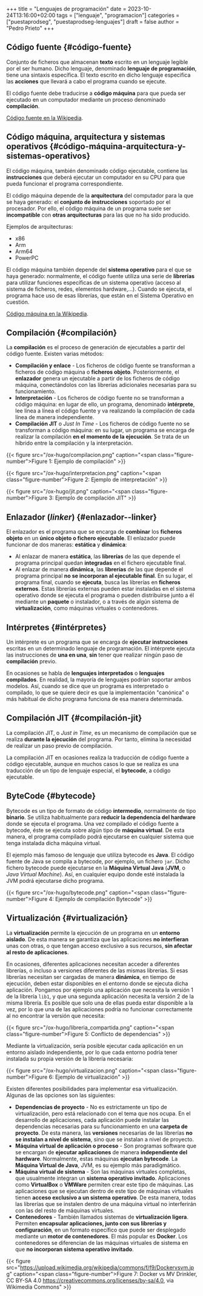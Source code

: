 +++
title = "Lenguajes de programación"
date = 2023-10-24T13:16:00+02:00
tags = ["lenguaje", "programacion"]
categories = ["puestaprodseg", "puestaprodseg-lenguajes"]
draft = false
author = "Pedro Prieto"
+++

## Código fuente {#código-fuente}

Conjunto de ficheros que almacenan **texto** escrito en un lenguaje legible por el ser humano. Dicho lenguaje, denominado **lenguaje de programación**, tiene una sintaxis específica. El texto escrito en dicho lenguaje especifica las **acciones** que llevará a cabo el programa cuando se ejecute.

El código fuente debe traducirse a **código máquina** para que pueda ser ejecutado en un computador mediante un proceso denominado **compilación**.

[Código fuente en la Wikipedia](https://en.wikipedia.org/wiki/Source_code).


## Código máquina, arquitectura y sistemas operativos {#código-máquina-arquitectura-y-sistemas-operativos}

El código máquina, también denominado código ejecutable, contiene las **instrucciones** que deberá ejecutar un computador en su CPU para que pueda funcionar el programa correspondiente.

El código máquina depende de la **arquitectura** del computador para la que se haya generado: el **conjunto de instrucciones** soportado por el procesador. Por ello, el código máquina de un programa suele ser **incompatible** con **otras arquitecturas** para las que no ha sido producido.

Ejemplos de arquitecturas:

-   x86
-   Arm
-   Arm64
-   PowerPC

El código máquina también depende del **sistema operativo** para el que se haya generado: normalmente, el código fuente utiliza una serie de **librerías** para utilizar funciones específicas de un sistema operativo (acceso al sistema de ficheros, redes, elementos hardware,...). Cuando se ejecuta, el programa hace uso de esas librerías, que están en el Sistema Operativo en cuestión.

[Código máquina en la Wikipedia](https://en.wikipedia.org/wiki/Machine_code).


## Compilación {#compilación}

La **compilación** es el proceso de generación de ejecutables a partir del código fuente. Existen varias métodos:

-   **Compilación y enlace** - Los ficheros de código fuente se transforman a ficheros de código máquina o **ficheros objeto**. Posteriormente, el **enlazador** genera un ejecutable a partir de los ficheros de código máquina, conectándolos con las librerías adicionales necesarias para su funcionamiento.
-   **Interpretación** - Los ficheros de código fuente no se transforman a código máquina: en lugar de ello, un programa, denominado **intérprete**, lee línea a línea el código fuente y va realizando la compilación de cada línea de manera independiente.
-   **Compilación JIT** o _Just In Time_ - Los ficheros de código fuente no se transforman a código máquina: en su lugar, un programa se encarga de realizar la compilación **en el momento de la ejecución**. Se trata de un híbrido entre la compilación y la interpretación.

{{< figure src="/ox-hugo/compilacion.png" caption="<span class=\"figure-number\">Figure 1: </span>Ejemplo de compilación" >}}

{{< figure src="/ox-hugo/interpretacion.png" caption="<span class=\"figure-number\">Figure 2: </span>Ejemplo de interpretación" >}}

{{< figure src="/ox-hugo/jit.png" caption="<span class=\"figure-number\">Figure 3: </span>Ejemplo de compilación JIT" >}}


## Enlazador (_linker_) {#enlazador--linker}

El enlazador es el programa que se encarga de **combinar** los **ficheros objeto** en un **único objeto o fichero ejecutable**. El enlazador puede funcionar de dos maneras: **estática** y **dinámica**:

-   Al enlazar de manera **estática**, las **librerías** de las que depende el programa principal quedan **integradas** en el fichero ejecutable final.
-   Al enlazar de manera **dinámica**, las **librerías** de las que depende el programa principal **no se incorporan al ejecutable final**. En su lugar, el programa final, cuando se **ejecuta**, busca las librerías en **ficheros externos**. Estas librerías externas pueden estar instaladas en el sistema operativo donde se ejecuta el programa o pueden distribuirse junto a él mediante un **paquete** o instalador, o a través de algún sistema de **virtualización**, como máquinas virtuales o contenedores.


## Intérpretes {#intérpretes}

Un intérprete es un programa que se encarga de **ejecutar instrucciones** escritas en un determinado lenguaje de programación. El intérprete ejecuta las instrucciones de **una en una**, **sin** tener que realizar ningún paso de **compilación** previo.

En ocasiones se habla de **lenguajes interpretados** o **lenguajes compilados**. En realidad, la mayoría de lenguajes podrían soportar ambos modelos. Así, cuando se dice que un programa es interpretado o compilado, lo que se quiere decir es que la implementación "canónica" o más habitual de dicho programa funciona de esa manera determinada.


## Compilación JIT {#compilación-jit}

La compilación JIT, o _Just in Time_, es un mecanismo de compilación que se realiza **durante la ejecución** del programa. Por tanto, elimina la necesidad de realizar un paso previo de compilación.

La compilación JIT en ocasiones realiza la traducción de código fuente a código ejecutable, aunque en muchos casos lo que se realiza es una traducción de un tipo de lenguaje especial, el **bytecode**, a código ejecutable.


## ByteCode {#bytecode}

Bytecode es un tipo de formato de código **intermedio**, normalmente de tipo **binario**. Se utiliza habitualmente para **reducir la dependencia del hardware** donde se ejecuta el programa. Una vez compilado el código fuente a bytecode, éste se ejecuta sobre algún tipo de **máquina virtual**. De esta manera, el programa compilado podrá ejecutarse en cualquier sistema que tenga instalada dicha máquina virtual.

El ejemplo más famoso de lenguaje que utiliza bytecode es **Java**. El código fuente de Java se compila a bytecode, por ejemplo, un fichero `jar`. Dicho fichero bytecode puede ejecutarse en la **Máquina Virtual Java** (**JVM**, o _Java Virtual Machine_). Así, en cualquier equipo donde esté instalada la JVM podrá ejecutarse dicho programa.

{{< figure src="/ox-hugo/bytecode.png" caption="<span class=\"figure-number\">Figure 4: </span>Ejemplo de compilación Bytecode" >}}


## Virtualización {#virtualización}

La **virtualización** permite la ejecución de un programa en un **entorno aislado**. De esta manera se garantiza que las aplicaciones **no interfieran** unas con otras, o que tengan acceso exclusivo a sus recursos, **sin afectar al resto de aplicaciones**.

En ocasiones, diferentes aplicaciones necesitan acceder a diferentes librerías, o incluso a versiones diferentes de las mismas librerías. Si esas librerías necesitan ser cargadas de manera **dinámica**, en tiempo de ejecución, deben estar disponibles en el entorno donde se ejecuta dicha aplicación. Pongamos por ejemplo una aplicación que necesita la versión 1 de la librería `lib1`, y que una segunda aplicación necesita la versión 2 de la misma librería. Es posible que solo una de ellas pueda estar disponible a la vez, por lo que una de las aplicaciones podría no funcionar correctamente al no encontrar la versión que necesita:

{{< figure src="/ox-hugo/libreria_compartida.png" caption="<span class=\"figure-number\">Figure 5: </span>Conflicto de dependencias" >}}

Mediante la virtualización, sería posible ejecutar cada aplicación en un entorno aislado independiente, por lo que cada entorno podría tener instalada su propia versión de la librería necesaria:

{{< figure src="/ox-hugo/virtualizacion.png" caption="<span class=\"figure-number\">Figure 6: </span>Ejemplo de virtualización" >}}

Existen diferentes posibilidades para implementar esa virtualización. Algunas de las opciones son las siguientes:

-   **Dependencias de proyecto** - No es estrictamente un tipo de virtualización, pero está relacionado con el tema que nos ocupa. En el desarrollo de aplicaciones, cada aplicación puede instalar las dependencias necesarias para su funcionamiento en una **carpeta de proyecto**. De esta manera, las **versiones** necesarias de las librerías **no se instalan a nivel de sistema**, sino que se instalan a nivel de proyecto.
-   **Máquina virtual de aplicación o proceso** - Son programas software que se encargan de **ejecutar aplicaciones** de manera **independiente del hardware**. Normalmente, estas máquinas **ejecutan bytecode**. La **Máquina Virtual de Java**, JVM, es su ejemplo más paradigmático.
-   **Máquina virtual de sistema** - Son las máquinas virtuales completas, que usualmente integran un **sistema operativo invitado**. Aplicaciones como **VirtualBox** o **VMWare** permiten crear este tipo de máquinas. Las aplicaciones que se ejecutan dentro de este tipo de máquinas virtuales tienen **acceso exclusivo a un sistema operativo**. De esta manera, todas las librerías que se instalen dentro de una máquina virtual no interferirán con las del resto de máquinas virtuales.
-   **Contenedores** - También llamados sistemas de **virtualización ligera**. Permiten **encapsular aplicaciones, junto con sus librerías y configuración**, en un formato específico que puede ser desplegado mediante un **motor de contenedores**. El más popular es **Docker**. Los contenedores se diferencian de las máquinas virtuales de sistema en que **no incorporan sistema operativo invitado**.

{{< figure src="https://upload.wikimedia.org/wikipedia/commons/f/f9/Dockervsvm.jpg" caption="<span class=\"figure-number\">Figure 7: </span>Docker vs MV Drinkler, CC BY-SA 4.0 <https://creativecommons.org/licenses/by-sa/4.0>, via Wikimedia Commons" >}}
